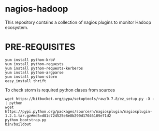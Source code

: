 nagios-hadoop
=============

This repository contains a collection of nagios plugins to monitor Hadoop ecosystem.

PRE-REQUISITES
==============
    yum install python-krbV
    yum install python-requests
    yum install python-requests-kerberos
    yum install python-argparse
    yum install python-storm
    easy_install thrift

To check storm is required python clases from sources

    wget https://bitbucket.org/pypa/setuptools/raw/0.7.8/ez_setup.py -O - | python
    wget https://pypi.python.org/packages/source/n/nagiosplugin/nagiosplugin-1.2.1.tar.gz#md5=d81c724525e8e8b290d17046109e71d2
    python bootstrap.py
    bin/buildout
